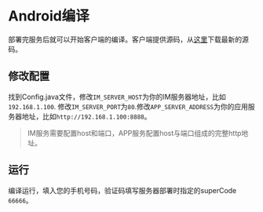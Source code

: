 # Android编译
部署完服务后就可以开始客户端的编译。客户端提供源码，从[这里](https://github.com/wildfirechat/android-chat)下载最新的源码。

## 修改配置
找到Config.java文件，修改```IM_SERVER_HOST```为你的IM服务器地址，比如```192.168.1.100```. 修改```IM_SERVER_PORT```为```80```.修改```APP_SERVER_ADDRESS```为你的应用服务器地址，比如```http://192.168.1.100:8888```。
> IM服务需要配置host和端口，APP服务配置host与端口组成的完整http地址。

## 运行
编译运行，填入您的手机号码，验证码填写服务器部署时指定的superCode ```66666```。
